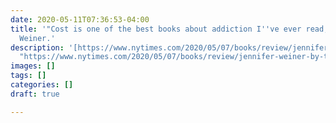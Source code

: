 ```yaml
---
date: 2020-05-11T07:36:53-04:00
title: '"Cost is one of the best books about addiction I''ve ever read," Jennifer
  Weiner.'
description: '[https://www.nytimes.com/2020/05/07/books/review/jennifer-weiner-by-the-book-interview.html?campaign_id=69&emc=edit_bk_20200508&instance_id=18338&nl=books&regi_id=15861589&segment_id=27002&te=1&user_id=5803b449b87425e395c65328a3d5ce4b&fbclid=IwAR2SKyZ2pWiO-RbnigexMrXAVD49DrRpUPkhZnRWOpkczRTHyYdgR_RAWxo](https://www.nytimes.com/2020/05/07/books/review/jennifer-weiner-by-the-book-interview.html?campaign_id=69&emc=edit_bk_20200508&instance_id=18338&nl=books&regi_id=15861589&segment_id=27002&te=1&user_id=5803b449b87425e395c65328a3d5ce4b&fbclid=IwAR2SKyZ2pWiO-RbnigexMrXAVD49DrRpUPkhZnRWOpkczRTHyYdgR_RAWxo
  "https://www.nytimes.com/2020/05/07/books/review/jennifer-weiner-by-the-book-interview.html?campaign_id=69&emc=edit_bk_20200508&instance_id=18338&nl=books&regi_id=15861589&segment_id=27002&te=1&user_id=5803b449b87425e395c65328a3d5ce4b&fbclid=IwAR2SKyZ2pWiO-RbnigexMrXAVD49DrRpUPkhZnRWOpkczRTHyYdgR_RAWxo")'
images: []
tags: []
categories: []
draft: true

---
```

